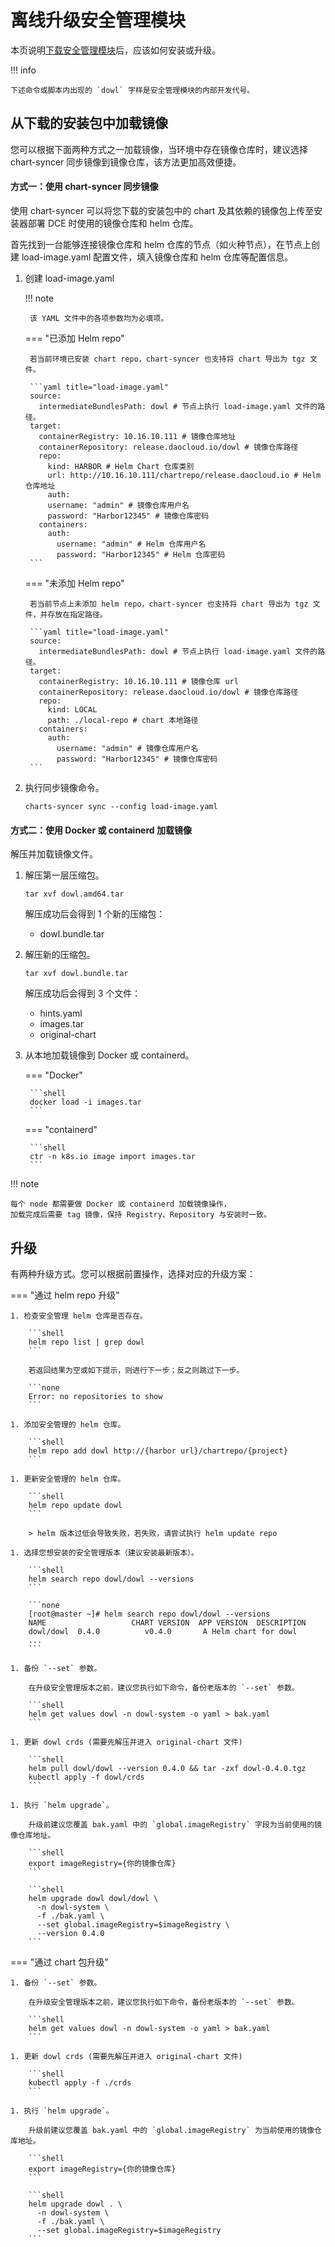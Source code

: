 # 离线升级安全管理模块

本页说明[下载安全管理模块](../../../download/modules/dowl.md)后，应该如何安装或升级。

!!! info

    下述命令或脚本内出现的 `dowl` 字样是安全管理模块的内部开发代号。

## 从下载的安装包中加载镜像

您可以根据下面两种方式之一加载镜像，当环境中存在镜像仓库时，建议选择 chart-syncer 同步镜像到镜像仓库，该方法更加高效便捷。

#### 方式一：使用 chart-syncer 同步镜像

使用 chart-syncer 可以将您下载的安装包中的 chart 及其依赖的镜像包上传至安装器部署 DCE 时使用的镜像仓库和 helm 仓库。

首先找到一台能够连接镜像仓库和 helm 仓库的节点（如火种节点），在节点上创建 load-image.yaml 配置文件，填入镜像仓库和 helm 仓库等配置信息。

1. 创建 load-image.yaml

    !!! note  

        该 YAML 文件中的各项参数均为必填项。

    === "已添加 Helm repo"

        若当前环境已安装 chart repo，chart-syncer 也支持将 chart 导出为 tgz 文件。

        ```yaml title="load-image.yaml"
        source:
          intermediateBundlesPath: dowl # 节点上执行 load-image.yaml 文件的路径。
        target:
          containerRegistry: 10.16.10.111 # 镜像仓库地址
          containerRepository: release.daocloud.io/dowl # 镜像仓库路径
          repo:
            kind: HARBOR # Helm Chart 仓库类别
            url: http://10.16.10.111/chartrepo/release.daocloud.io # Helm 仓库地址
            auth:
            username: "admin" # 镜像仓库用户名
            password: "Harbor12345" # 镜像仓库密码
          containers:
            auth:
              username: "admin" # Helm 仓库用户名
              password: "Harbor12345" # Helm 仓库密码
        ```

    === "未添加 Helm repo"

        若当前节点上未添加 helm repo，chart-syncer 也支持将 chart 导出为 tgz 文件，并存放在指定路径。

        ```yaml title="load-image.yaml"
        source:
          intermediateBundlesPath: dowl # 节点上执行 load-image.yaml 文件的路径。
        target:
          containerRegistry: 10.16.10.111 # 镜像仓库 url
          containerRepository: release.daocloud.io/dowl # 镜像仓库路径
          repo:
            kind: LOCAL
            path: ./local-repo # chart 本地路径
          containers:
            auth:
              username: "admin" # 镜像仓库用户名
              password: "Harbor12345" # 镜像仓库密码
        ```

1. 执行同步镜像命令。

    ```shell
    charts-syncer sync --config load-image.yaml
    ```

#### 方式二：使用 Docker 或 containerd 加载镜像

解压并加载镜像文件。

1. 解压第一层压缩包。

    ```shell
    tar xvf dowl.amd64.tar
    ```

    解压成功后会得到 1 个新的压缩包：

    - dowl.bundle.tar

2. 解压新的压缩包。

    ```shell
    tar xvf dowl.bundle.tar
    ```

    解压成功后会得到 3 个文件：

    - hints.yaml
    - images.tar
    - original-chart

3. 从本地加载镜像到 Docker 或 containerd。

    === "Docker"

        ```shell
        docker load -i images.tar
        ```

    === "containerd"

        ```shell
        ctr -n k8s.io image import images.tar
        ```

!!! note

    每个 node 都需要做 Docker 或 containerd 加载镜像操作，
    加载完成后需要 tag 镜像，保持 Registry、Repository 与安装时一致。

## 升级

有两种升级方式。您可以根据前置操作，选择对应的升级方案：

=== "通过 helm repo 升级"

    1. 检查安全管理 helm 仓库是否存在。

        ```shell
        helm repo list | grep dowl
        ```

        若返回结果为空或如下提示，则进行下一步；反之则跳过下一步。

        ```none
        Error: no repositories to show
        ```

    1. 添加安全管理的 helm 仓库。

        ```shell
        helm repo add dowl http://{harbor url}/chartrepo/{project}
        ```

    1. 更新安全管理的 helm 仓库。

        ```shell
        helm repo update dowl
        ```

        > helm 版本过低会导致失败，若失败，请尝试执行 helm update repo

    1. 选择您想安装的安全管理版本（建议安装最新版本）。

        ```shell
        helm search repo dowl/dowl --versions
        ```

        ```none
        [root@master ~]# helm search repo dowl/dowl --versions
        NAME                   CHART VERSION  APP VERSION  DESCRIPTION
        dowl/dowl  0.4.0          v0.4.0       A Helm chart for dowl
        ...
        ```

    1. 备份 `--set` 参数。

        在升级安全管理版本之前，建议您执行如下命令，备份老版本的 `--set` 参数。

        ```shell
        helm get values dowl -n dowl-system -o yaml > bak.yaml
        ```

    1. 更新 dowl crds (需要先解压并进入 original-chart 文件)

        ```shell
        helm pull dowl/dowl --version 0.4.0 && tar -zxf dowl-0.4.0.tgz
        kubectl apply -f dowl/crds
        ```

    1. 执行 `helm upgrade`。

        升级前建议您覆盖 bak.yaml 中的 `global.imageRegistry` 字段为当前使用的镜像仓库地址。

        ```shell
        export imageRegistry={你的镜像仓库}
        ```

        ```shell
        helm upgrade dowl dowl/dowl \
          -n dowl-system \
          -f ./bak.yaml \
          --set global.imageRegistry=$imageRegistry \
          --version 0.4.0
        ```

=== "通过 chart 包升级"

    1. 备份 `--set` 参数。

        在升级安全管理版本之前，建议您执行如下命令，备份老版本的 `--set` 参数。

        ```shell
        helm get values dowl -n dowl-system -o yaml > bak.yaml
        ```

    1. 更新 dowl crds (需要先解压并进入 original-chart 文件)

        ```shell
        kubectl apply -f ./crds
        ```

    1. 执行 `helm upgrade`。

        升级前建议您覆盖 bak.yaml 中的 `global.imageRegistry` 为当前使用的镜像仓库地址。

        ```shell
        export imageRegistry={你的镜像仓库}
        ```

        ```shell
        helm upgrade dowl . \
          -n dowl-system \
          -f ./bak.yaml \
          --set global.imageRegistry=$imageRegistry
        ```
